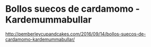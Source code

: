 # Bollos suecos de cardamomo - Kardemummabullar

http://pemberleycupandcakes.com/2016/09/14/bollos-suecos-de-cardamomo-kardemummabullar/
